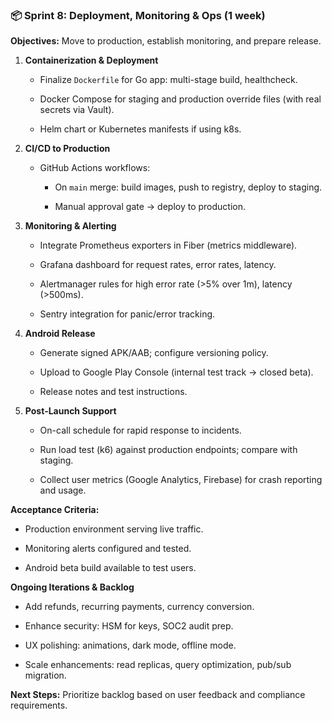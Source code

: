 ### 📦 Sprint 8: Deployment, Monitoring & Ops (1 week)

**Objectives:** Move to production, establish monitoring, and prepare release.

1. **Containerization & Deployment**

    - Finalize `Dockerfile` for Go app: multi-stage build, healthcheck.

    - Docker Compose for staging and production override files (with real secrets via Vault).

    - Helm chart or Kubernetes manifests if using k8s.

2. **CI/CD to Production**

    - GitHub Actions workflows:

        - On `main` merge: build images, push to registry, deploy to staging.

        - Manual approval gate → deploy to production.

3. **Monitoring & Alerting**

    - Integrate Prometheus exporters in Fiber (metrics middleware).

    - Grafana dashboard for request rates, error rates, latency.

    - Alertmanager rules for high error rate (>5% over 1m), latency (>500ms).

    - Sentry integration for panic/error tracking.

4. **Android Release**

    - Generate signed APK/AAB; configure versioning policy.

    - Upload to Google Play Console (internal test track → closed beta).

    - Release notes and test instructions.

5. **Post‑Launch Support**

    - On-call schedule for rapid response to incidents.

    - Run load test (k6) against production endpoints; compare with staging.

    - Collect user metrics (Google Analytics, Firebase) for crash reporting and usage.


**Acceptance Criteria:**

- Production environment serving live traffic.

- Monitoring alerts configured and tested.

- Android beta build available to test users.

**Ongoing Iterations & Backlog**

- Add refunds, recurring payments, currency conversion.

- Enhance security: HSM for keys, SOC2 audit prep.

- UX polishing: animations, dark mode, offline mode.

- Scale enhancements: read replicas, query optimization, pub/sub migration.


**Next Steps:** Prioritize backlog based on user feedback and compliance requirements.